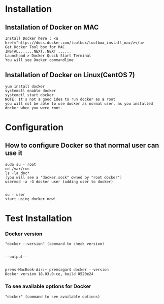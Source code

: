 # Installation 

## Installation of Docker on MAC


	Install Docker here : <a href="https://docs.docker.com/toolbox/toolbox_install_mac/></a>
	Get Docker Tool box for MAC
	INSTAL.......NEXT..NEXT ......
	Launchpad > Docker Qucik Start Terminal
	You will see Docker commandline


## Installation of Docker on Linux(CentOS 7)
	yum install docker
	systemctl enable docker 
	systemctl start docker 
	NOTE: It's not a good idea to run docker as a root
	you will not be able to use docker as normal user, as you installed docker when you were root.
  
# Configuration


## How to configure Docker so that normal user can use it


	sudo su - root
	cd /var/run
	ls -la doc*
	(you will see a "docker.sock" owned by "root docker")
	usermod -a -G docker user (adding user to docker)


	su - user
	start using docker now!



# Test Installation

### Docker version 


	"docker --version" (command to check version)


	--output--


	prems-MacBook-Air:~ premsagar$ docker --version
	Docker version 18.03.0-ce, build 0520e24




### To see available options for Docker 


	"docker" (command to see available options)

